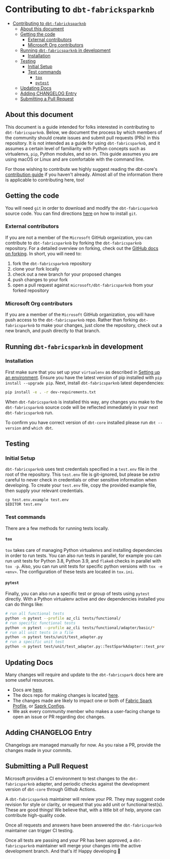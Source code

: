 # Contributing to `dbt-fabricksparknb`

- [Contributing to `dbt-fabricksparknb`](#contributing-to-dbt-fabricksparknb)
  - [About this document](#about-this-document)
  - [Getting the code](#getting-the-code)
    - [External contributors](#external-contributors)
    - [Microsoft Org contributors](#microsoft-org-contributors)
  - [Running `dbt-fabricsparknb` in development](#running-dbt-fabricsparknb-in-development)
    - [Installation](#installation)
  - [Testing](#testing)
    - [Initial Setup](#initial-setup)
    - [Test commands](#test-commands)
      - [`tox`](#tox)
      - [`pytest`](#pytest)
  - [Updating Docs](#updating-docs)
  - [Adding CHANGELOG Entry](#adding-changelog-entry)
  - [Submitting a Pull Request](#submitting-a-pull-request)

## About this document
This document is a guide intended for folks interested in contributing to `dbt-fabricsparknb`. Below, we document the process by which members of the community should create issues and submit pull requests (PRs) in this repository. It is not intended as a guide for using `dbt-fabricsparknb`, and it assumes a certain level of familiarity with Python concepts such as virtualenvs, `pip`, Python modules, and so on. This guide assumes you are using macOS or Linux and are comfortable with the command line.

For those wishing to contribute we highly suggest reading the dbt-core's [contribution guide](https://github.com/dbt-labs/dbt-core/blob/HEAD/CONTRIBUTING.md) if you haven't already. Almost all of the information there is applicable to contributing here, too!

## Getting the code

You will need `git` in order to download and modify the `dbt-fabricsparknb` source code. You can find directions [here](https://github.com/git-guides/install-git) on how to install `git`.

### External contributors

If you are not a member of the `Microsoft` GitHub organization, you can contribute to `dbt-fabricsparknb` by forking the `dbt-fabricsparknb` repository. For a detailed overview on forking, check out the [GitHub docs on forking](https://help.github.com/en/articles/fork-a-repo). In short, you will need to:

1. fork the `dbt-fabricsparknb` repository
2. clone your fork locally
3. check out a new branch for your proposed changes
4. push changes to your fork
5. open a pull request against `microsoft/dbt-fabricsparknb` from your forked repository

### Microsoft Org contributors

If you are a member of the `Microsoft` GitHub organization, you will have push access to the `dbt-fabricsparknb` repo. Rather than forking `dbt-fabricsparknb` to make your changes, just clone the repository, check out a new branch, and push directly to that branch.


## Running `dbt-fabricsparknb` in development

### Installation

First make sure that you set up your `virtualenv` as described in [Setting up an environment](https://github.com/dbt-labs/dbt-core/blob/HEAD/CONTRIBUTING.md#setting-up-an-environment).  Ensure you have the latest version of pip installed with `pip install --upgrade pip`. Next, install `dbt-fabricsparknb` latest dependencies:

```sh
pip install -e . -r dev-requirements.txt
```

When `dbt-fabricsparknb` is installed this way, any changes you make to the `dbt-fabricsparknb` source code will be reflected immediately in your next `dbt-fabricsparknb` run.

To confirm you have correct version of `dbt-core` installed please run `dbt --version` and `which dbt`.


## Testing

### Initial Setup

`dbt-fabricsparknb` uses test credentials specified in a `test.env` file in the root of the repository. This `test.env` file is git-ignored, but please be _extra_ careful to never check in credentials or other sensitive information when developing. To create your `test.env` file, copy the provided example file, then supply your relevant credentials.

```
cp test.env.example test.env
$EDITOR test.env
```

### Test commands
There are a few methods for running tests locally.

#### `tox`
`tox` takes care of managing Python virtualenvs and installing dependencies in order to run tests. You can also run tests in parallel, for example you can run unit tests for Python 3.8, Python 3.9, and `flake8` checks in parallel with `tox -p`. Also, you can run unit tests for specific python versions with `tox -e <env>`. The configuration of these tests are located in `tox.ini`.

#### `pytest`
Finally, you can also run a specific test or group of tests using `pytest` directly. With a Python virtualenv active and dev dependencies installed you can do things like:

```sh
# run all functional tests
python -m pytest --profile az_cli tests/functional/
# run specific functional tests
python -m pytest --profile az_cli tests/functional/adapter/basic/*
# run all unit tests in a file
python -m pytest tests/unit/test_adapter.py
# run a specific unit test
python -m pytest test/unit/test_adapter.py::TestSparkAdapter::test_profile_with_database
```
## Updating Docs

Many changes will require and update to the `dbt-fabricspark` docs here are some useful resources.

- Docs are [here](https://docs.getdbt.com/).
- The docs repo for making changes is located [here]( https://github.com/dbt-labs/docs.getdbt.com).
- The changes made are likely to impact one or both of [Fabric Spark Profile](https://docs.getdbt.com/reference/warehouse-profiles/fabricspark-profile), or [Saprk Configs](https://docs.getdbt.com/reference/resource-configs/spark-configs).
- We ask every community member who makes a user-facing change to open an issue or PR regarding doc changes.

## Adding CHANGELOG Entry

Changelogs are managed manually for now. As you raise a PR, provide the changes made in your commits.

## Submitting a Pull Request

Microsoft provides a CI environment to test changes to the `dbt-fabricsparknb` adapter, and periodic checks against the development version of `dbt-core` through Github Actions.

A `dbt-fabricsparknb` maintainer will review your PR. They may suggest code revision for style or clarity, or request that you add unit or functional test(s). These are good things! We believe that, with a little bit of help, anyone can contribute high-quality code.

Once all requests and answers have been answered the `dbt-fabricsparknb` maintainer can trigger CI testing.

Once all tests are passing and your PR has been approved, a `dbt-fabricsparknb` maintainer will merge your changes into the active development branch. And that's it! Happy developing :tada:
